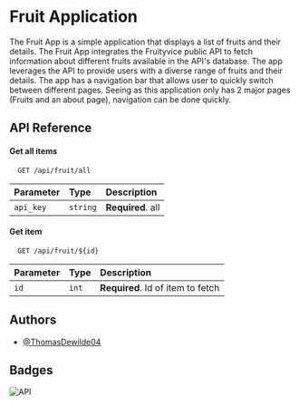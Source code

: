 
# Fruit Application

The Fruit App is a simple application that displays a list of fruits and their details. The Fruit App integrates the Fruityvice public API to fetch information about different fruits available in the API's database. The app leverages the API to provide users with a diverse range of fruits and their details. The app has a navigation bar that allows user to quickly switch between different pages. Seeing as this application only has 2 major pages (Fruits and an about page), navigation can be done quickly. 


## API Reference

#### Get all items

```http
  GET /api/fruit/all
```

| Parameter | Type     | Description                |
| :-------- | :------- | :------------------------- |
| `api_key` | `string` | **Required**. all |

#### Get item

```http
  GET /api/fruit/${id}
```

| Parameter | Type     | Description                       |
| :-------- | :------- | :-------------------------------- |
| `id`      | `int`    | **Required**. Id of item to fetch |


## Authors

- [@ThomasDewilde04](https://github.com/ThomasDewilde04)


## Badges

![API](https://img.shields.io/badge/API-FF6347?style=for-the-badge)

